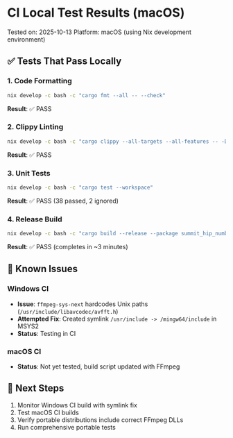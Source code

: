 # CI Local Test Results (macOS)

Tested on: 2025-10-13
Platform: macOS (using Nix development environment)

## ✅ Tests That Pass Locally

### 1. Code Formatting
```bash
nix develop -c bash -c "cargo fmt --all -- --check"
```
**Result**: ✅ PASS

### 2. Clippy Linting  
```bash
nix develop -c bash -c "cargo clippy --all-targets --all-features -- -D warnings"
```
**Result**: ✅ PASS

### 3. Unit Tests
```bash
nix develop -c bash -c "cargo test --workspace"
```
**Result**: ✅ PASS (38 passed, 2 ignored)

### 4. Release Build
```bash
nix develop -c bash -c "cargo build --release --package summit_hip_numbers"
```
**Result**: ✅ PASS (completes in ~3 minutes)

## 🔧 Known Issues

### Windows CI
- **Issue**: `ffmpeg-sys-next` hardcodes Unix paths (`/usr/include/libavcodec/avfft.h`)
- **Attempted Fix**: Created symlink `/usr/include -> /mingw64/include` in MSYS2
- **Status**: Testing in CI

### macOS CI  
- **Status**: Not yet tested, build script updated with FFmpeg

## 📝 Next Steps

1. Monitor Windows CI build with symlink fix
2. Test macOS CI builds
3. Verify portable distributions include correct FFmpeg DLLs
4. Run comprehensive portable tests

